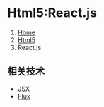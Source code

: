 # <span class="fa fa-html5" aria-hidden="true"></span> Html5:React.js

<ol class="breadcrumb"><li><a href="/">Home</a></li><li><a href="/html5/overview.md">Html5</a></li><li class="active">React.js</li></ol>

## 相关技术
* [JSX](/html5/reactjs/jsx/overview.md)
* [Flux](/html5/reactjs/flux/overview.md)

